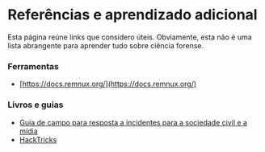 # Referências e aprendizado adicional

Esta página reúne links que considero úteis. Obviamente, esta não é uma lista abrangente para aprender tudo sobre ciência forense.

### Ferramentas

* [https://docs.remnux.org/](https://docs.remnux.org/)

### Livros e guias

* [Guia de campo para resposta a incidentes para a sociedade civil e a mídia](https://internews.org/resource/field-guide-to-incident-response-for-civil-society-and-media/)
* [HackTricks](https://book.hacktricks.xyz/)
